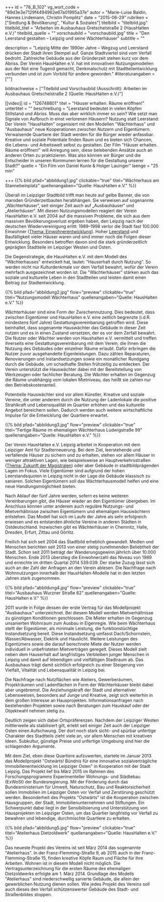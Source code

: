 +++
id = "78_B_102"
vg_wort_code = "89d3e3e7129f4494962e67a01995a37e"
autor = "Marie-Luise Baldin, Hannes Lindemann, Christin Pomplitz"
date = "2015-06-29"
rubriken = ["Siedlung & Bevölkerung", "Kultur & Soziales"]
titelbild = "titelbild.jpg"
titelbild_titel = "Arbeiten im Ausbauhaus Gretschelstraße 2 (HausHalten e.V.)"
titelbild_quelle = ""
vorschaubild = "vorschaubild.jpg"
title = "Den Leerstand gestalten – Leipzig und seine Wächterhäuser"
subtitle = ""

description = "Leipzig Mitte der 1990er Jahre – Wegzug und Leerstand drücken der Stadt ihren Stempel auf. Ganze Stadtviertel sind vom Verfall bedroht. Zahlreiche Gebäude aus der Gründerzeit stehen kurz vor dem Abriss. Der Verein HausHalten e.V. hat mit innovativen Nutzungsmodellen aus der Not eine Tugend gemacht, Denkmalschutz mit Stadtteilentwicklung verbunden und ist zum Vorbild für andere geworden."
#literaturangaben = [""]

bildnachweise = ["Titelbild und Vorschaubild (Ausschnitt): Arbeiten im Ausbauhaus Gretschelstraße 2 (Quelle: HausHalten e.V.)"]

[[video]]
  id = "126748801"
  titel = "Häuser erhalten. Räume eröffnen!"
  untertitel = ""
  beschreibung = "Leerstand bedeutet in vielen Köpfen Stillstand und Abriss. Muss das aber wirklich immer so sein? Wie setzt man Signale von Aufbruch in einst verlorenen Häusern? Nutzung statt Leerstand: Der Verein \"HausHalten\" organisiert mit den Modellen \"Wächterhaus\" und \"Ausbauhaus\" neue Kooperationen zwischen Nutzern und Eigentümern. Verwaisende Quartiere der Stadt werden für die Bürger wieder anfassbar. Kreative und soziale Potentiale finden Raum und es bieten sich Chancen, die Lebens- und Arbeitswelt selbst zu gestalten. Der Film \"Häuser erhalten. Räume eröffnen!\" will Anregung sein, diese belebenden Ansätze auch an anderen Orten zu praktizieren. Was also können wir Bürger und die Entscheider in unseren Kommunen lernen für die Gestaltung unserer Stadt?"
  quelle = "Ein Film von Daniel Kunle & Holger Lauinger"
  laenge = "25 min"
  
+++
{{% bild pfad="abbildung1.jpg" clickable="true" titel="Wächterhaus am Stannebeinplatz"  quellenangaben="Quelle: HausHalten e.V." %}} 

Überall im Leipziger Stadtbild trifft man heute auf gelbe Banner, die von maroden Gründerzeitbauten herabhängen. Sie verweisen auf sogenannte „Wächterhäuser“, seit einiger Zeit auch auf „Ausbauhäuser“ und „Atelierhäuser“. Mit diesen Nutzungsmodellen reagiert der Verein HausHalten e.V. seit 2004 auf die massiven Probleme, die sich aus dem massiven Bevölkerungsverlust ergeben haben, den Leipzig nach der deutschen Wiedervereinigung erlitt: 1989–1998 verlor die Stadt fast 100.000 Einwohner ([Thema: Einwohnerentwicklung](/themen/78_B_110-einwohnerentwicklung)).
Hoher [Leerstand](/themen/78_B_107-entwicklung-des-leerstands) und Baufälligkeit vieler Häuser waren und sind immer noch die Folgen dieser Entwicklung. Besonders betroffen davon sind die stark gründerzeitlich geprägten Stadtteile im Leipziger Westen und Osten.

Die Gegenstrategie, die HausHalten e.V. mit dem Modell des "Wächterhauses" entwickelt hat, lautet: "Hauserhalt durch Nutzung". So werden nicht nur Kulturdenkmale vor dem Verfall bewahrt, wofür der Verein mehrfach ausgezeichnet worden ist. Die "Wächterhäuser" stärken auch das soziale und kulturelle Leben in den Stadtteilen und leisten damit einen Beitrag zur Stadtentwicklung.

{{% bild pfad="abbildung2.jpg" flow="preview" clickable="true" titel="Nutzungsmodell Wächterhaus"  quellenangaben="Quelle: HausHalten e.V." %}} 

Wächterhäuser sind eine Form der Zwischennutzung. Dies bedeutet, dass zwischen Eigentümer und HausHalten e.V. eine zeitlich begrenzte (i.d.R. mindestens fünf Jahre) Gestattungsvereinbarung getroffen wird. Diese beinhaltet, dass sogenannte Hauswächter das Gebäude in dieser Zeit nutzen und es in einen Zustand versetzen, der es vor dem Zerfall bewahrt. Die Nutzer oder Wächter werden von Haushalten e.V. vermittelt und treffen ihrerseits eine Gestattungsvereinbarung mit dem Verein, die ihnen die Nutzung des Gebäudes oder einzelner Räume erlaubt. Dafür erbringen die Nutzer zuvor ausgehandelte Eigenleistungen. Dazu zählen Reparaturen, Renovierungen und Instandsetzungen sowie ein monatlicher Rundgang durch die Gebäude, um schadhafte Stellen frühzeitig zu entdecken. Der Verein unterstützt die Hauswächter dabei mit der Bereitstellung von Werkzeugen oder fachlicher Beratung. Die Wächter erhalten im Gegenzug die Räume unabhängig vom lokalen Mietniveau, das heißt sie zahlen nur den Betriebskostenanteil. 

Potentielle Hauswächter sind vor allem Künstler, Kreative und soziale Vereine, die unter anderem durch die Nutzung der Ladenlokale die positive Strahlkraft und Lebensqualität im Quartier erhöhen und das kulturelle Angebot bereichern sollen. Dadurch werden auch weitere wirtschaftliche Impulse für die Entwicklung der Quartiere erwartet.

{{% bild pfad="abbildung3.jpg" flow="preview" clickable="true" titel="Fertige Räume im ehemaligen Wächterhaus Ludwigstraße 99"  quellenangaben="Quelle: HausHalten e.V." %}}

Der Verein HausHalten e.V. Leipzig arbeitet in Kooperation mit dem Leipziger Amt für Stadterneuerung. Bei dem Ziel, leerstehende und verfallende Häuser zu sichern und zu erhalten, stehen vor allem Häuser in weniger attraktiven Lagen, wie beispielsweise an Hauptverkehrsstraßen ([Thema: Zukunft der Magistralen](/themen/78_B_115-zukunft-der-magistralen)) oder aber Gebäude in stadtbildprägenden Lagen im Fokus. Viele Eigentümer sind aufgrund der hohen Leerstandsquoten in Leipzig nicht in der Lage die Gebäude klassisch zu sanieren. Solchen Eigentümern soll das Wächterhausmodell helfen und eine neue Handlungsmöglichkeit bieten.

Nach Ablauf der fünf Jahre werden, sofern es keine weiteren Vereinbarungen gibt, die Häuser wieder an den Eigentümer übergeben. Im Anschluss können unter anderem auch reguläre Nutzungs- und Mietverhältnisse zwischen Eigentümern und ehemaligen Hauswächtern entstehen. Das Modell hat sich im Laufe der Jahre als sehr erfolgreich erwiesen und es entstanden ähnliche Vereine in anderen Städten in Ostdeutschland. Inzwischen gibt es Wächterhäuser in Chemnitz, Halle, Dresden, Erfurt, Zittau und Görlitz.

Freilich hat sich seit 2004 das Stadtbild erheblich gewandelt. Medien und Menschen berichten seit 2013 von einer stetig zunehmenden Beliebtheit der Stadt. Schon seit 2011 beträgt der Wanderungsgewinn jährlich über 10.000 Menschen. Ende 2013 überstieg die Einwohnerzahl das Niveau von 1989 und erreichte im dritten Quartal 2014 539.039. 
Der starke Zuzug lässt sich auch an der Zahl der Anfragen an den Verein ablesen. Die Nachfrage nach Wohnnutzungen innerhalb der HausHalten-Modelle hat in den letzten Jahren stark zugenommen. 

{{% bild pfad="abbildung4.jpg" flow="preview" clickable="true" titel="Ausbauhaus Wurzner Straße 62"  quellenangaben="Quelle: HausHalten e.V." %}}
 
2011 wurde in Folge dessen der erste Vertrag für das Modellprojekt "Ausbauhaus" unterzeichnet. Bei diesem Modell werden Mietverhältnisse zu günstigen Konditionen geschlossen. Die Mieter erhalten im Gegenzug unsanierten Wohnraum zum Ausbau in Eigenregie. Wie beim Wächterhaus stellt der Eigentümer, als minimale Leistung, die funktionstüchtige Instandsetzung bereit. Diese Instandsetzung umfasst Dach/Schornstein, Wasser/Abwasser, Elektrik und Hauslicht. Weitere Leistungen des Eigentümers sowie die darauf berechnete Miete der Nutzer werden individuell in unbefristeten Mietverträgen geregelt. Dieses Modell zielt neben dem Hauserhalt auf langfristiges Verbleiben junger Menschen in Leipzig und damit auf lebendigen und vielfältigen Stadtraum ab. Das Ausbauhaus trägt damit sichtlich erfolgreich zu einer Steigerung von Vielfalt, Vitalität und Lebensqualität in Leipzig bei.

Die Nachfrage nach Nutzflächen wie Ateliers, Gewerberäumen, Projekträumen und Ladenflächen in Form der Wächterhäuser bleibt dabei aber ungebremst. Die Anziehungskraft der Stadt und alternativer Lebensweisen, besonders auf Junge und Kreative, zeigt sich weiterhin in dem großen Interesse an Hausprojekten. Informationsanfragen nach bestehenden Projekten sowie nach Beratungen zum Hauskauf oder der Objektwahl nehmen stetig zu.

Deutlich zeigen sich dabei Ortspräferenzen. Nachdem der Leipziger Westen mittlerweile als stabilisiert gilt, erlebt seit einiger Zeit auch der Leipziger Osten einen Aufschwung. Der dort noch stark sicht- und spürbar unfertige Charakter des Stadtteils zieht viele an, vor allem Menschen mit kreativen Ideen. Subkultur, günstige Preise und unfertige Umgebung sind hier die schlagenden Argumente.

Mit dem Ziel, eben diese Quartiere aufzuwerten, startete im Januar 2013 das Modellprojekt "Ostwärts! Bündnis für eine innovative sozialverträgliche Immobilienentwicklung im Leipziger Osten" in Kooperation mit der Stadt Leipzig. Das Projekt lief bis März 2015 im Rahmen des Forschungsprogramms Experimenteller Wohnungs- und Städtebau (ExWoSt) der Bundesregierung. Mit der Förderung durch das Bundesministerium für Umwelt, Naturschutz, Bau und Reaktorsicherheit sollen Immobilien im Leipziger Osten vor Verfall und Zerstörung geschützt werden. Besonderheit des Projekts "Ostwärts" ist die Kooperation zwischen Hausgruppen, der Stadt, Immobilienunternehmen und Stiftungen. Ein Schwerpunkt dabei liegt in der Sensibilisierung und Unterstützung von Hausprojekten im Leipziger Osten, um das Quartier langfristig vor Verfall zu bewahren und lebendige, durchmischte Quartiere zu erhalten.

{{% bild pfad="abbildung5.jpg" flow="preview" clickable="true" titel="Atelierhaus Dietzoldwerk"  quellenangaben="Quelle: HausHalten e.V." %}}

Das neueste Projekt des Vereins ist seit März 2014 das sogenannte "Atelierhaus". In der Franz-Flemming-Straße 9, ab 2015 auch in der Franz-Flemming-Straße 15, finden kreative Köpfe Raum und Fläche für ihre Arbeiten. Wohnen ist in diesem Modell nicht möglich. Die Vertragsunterzeichnung für die ersten Räume des ehemaligen Dietzoldwerks erfolgte am 1. März 2014. Grundlage des Modells "Atelierhaus" sind niederschwellig sanierte Gebäude, die allein der gewerblichen Nutzung dienen sollen. Wie jedes Projekt des Vereins soll auch dieses den Verfall schützenswerter Gebäude des Stadt- und Straßenbildes stoppen.
